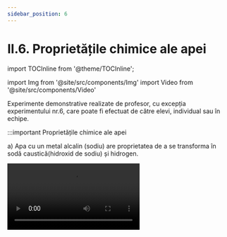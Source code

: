 ```yaml
---
sidebar_position: 6
---
```


# II.6. Proprietățile chimice ale apei



import TOCInline from '@theme/TOCInline';

<TOCInline toc={toc} />




import Img from '@site/src/components/Img'
import Video from '@site/src/components/Video'



Experimente demonstrative realizate de profesor, cu excepția experimentului nr.6, care poate fi efectuat de către elevi, individual sau în echipe. 


:::important Proprietățile chimice ale apei

a) Apa cu un metal alcalin (sodiu) are proprietatea de a se transforma în sodă caustică(hidroxid de sodiu) și hidrogen.



<Video src="https://www.youtube.com/embed/xdlX05hXWyg" />


:::



:::important Proprietățile chimice ale apei


b) Apa cu un metal alcalino-pământos (magneziu) are proprietatea de a se transforma în hidroxid de magneziu și hidrogen.



<Video src="https://www.youtube.com/embed/24LTD6O71W0" />


:::


:::important Proprietățile chimice ale apei


c) Apa cu dioxidul de sulf are proprietatea de a se transforma în acid sulfuros.

  
  
<Video src="https://www.youtube.com/embed/PZr6n-qBed0" />


:::





:::important Proprietățile chimice ale apei

d)	Apa cu dioxidul de carbon are proprietatea de a se transforma în acid carbonic (sifon).



:::




:::tip Experiment

**6.** Obținerea sifonului 

:::

<Video src="https://www.youtube.com/embed/Unl0QwzKh4E" />


**Materiale necesare:** bicarbonat de sodiu,oțet, apă, pahar, hârtie de turnesol (hârtie de pH), flacon prevăzut cu un tub.   


**Descrierea experimentului:** 

- Pune apa într-un pahar.

- Pune în flacon oțet și adaugă bicarbonatul de sodiu.  

- Închide repede flaconul și introdu tubul său în apa din pahar.
 
- Când barbotarea dioxidului de carbon se încheie, adaugă hârtia de turnesol (sau pH) în apa din pahar. 

- Ce observi ?


:::note Observaţie

Oțetul cu bicarbonatul de sodiu degajă dioxid de carbon.

Prin barbotarea dioxidului de carbon în apă, aceasta se acidulează, înroșind hârtia de turnesol. 
      

:::


**Concluzia experimentului:**

Dioxidul de carbon cu apă formează sifonul (acid carbonic). 







:::important Proprietățile chimice ale apei

e) Apa cu varul nestins (oxid de calciu) are proprietatea de a se transforma în var stins (hidroxid de calciu).




<Video src="https://www.youtube.com/embed/_uM9eHaUs3Y" />




:::






:::important Proprietățile chimice ale apei

f) Apa se poate descompune cu ajutorul curentului electric în elementele componente, oxigen și hidrogen.




<Video src="https://www.youtube.com/embed/2fr2mP4Mi6U" />





:::




<br></br>
<br></br>

